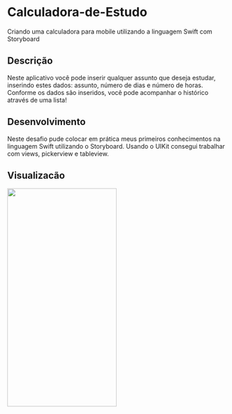 # Calculadora-de-Estudo

Criando uma calculadora para mobile utilizando a linguagem Swift com Storyboard


<h2> Descrição </h2>
<p> Neste aplicativo você pode inserir qualquer assunto que deseja estudar, inserindo estes dados: assunto, número de dias e número de horas. Conforme os dados são inseridos, você pode acompanhar o histórico através de uma lista!
</p>

<h2> Desenvolvimento</h2>
<p> 
Neste desafio pude colocar em prática meus primeiros conhecimentos na linguagem Swift utilizando o Storyboard. Usando o UIKit consegui trabalhar com views, pickerview e tableview.
</p>

<h2> Visualizacão </h2>

<img src="https://user-images.githubusercontent.com/102704880/178002858-277c4041-876d-473d-971e-8296311f5c3b.gif" width="250" height="500" />



